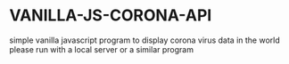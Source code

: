 # VANILLA-JS-CORONA-API
simple  vanilla javascript program  to display corona virus data in the world
please run with a local server or a similar program

